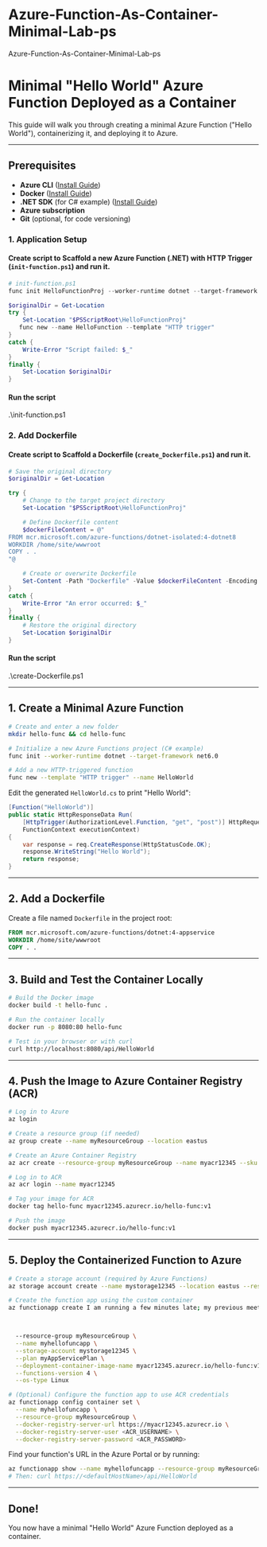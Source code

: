 # Azure-Function-As-Container-Minimal-Lab-ps
Azure-Function-As-Container-Minimal-Lab-ps
# Minimal "Hello World" Azure Function Deployed as a Container

This guide will walk you through creating a minimal Azure Function ("Hello World"), containerizing it, and deploying it to Azure.

---

## Prerequisites

- **Azure CLI** ([Install Guide](https://docs.microsoft.com/en-us/cli/azure/install-azure-cli))
- **Docker** ([Install Guide](https://www.docker.com/get-started))
- **.NET SDK** (for C# example) ([Install Guide](https://dotnet.microsoft.com/download))
- **Azure subscription**  
- **Git** (optional, for code versioning)



### 1. Application Setup

#### Create script to Scaffold a new Azure Function (.NET) with HTTP Trigger (`init-function.ps1`) and run it.

```powershell name=init-function.ps1
# init-function.ps1
func init HelloFunctionProj --worker-runtime dotnet --target-framework net8.0

$originalDir = Get-Location
try {
    Set-Location "$PSScriptRoot\HelloFunctionProj"
   func new --name HelloFunction --template "HTTP trigger"
}
catch {
    Write-Error "Script failed: $_"
}
finally {
    Set-Location $originalDir
}
```
#### Run the script
.\init-function.ps1

### 2. Add Dockerfile

#### Create script to Scaffold a Dockerfile (`create_Dockerfile.ps1`) and run it.

```powershell name=create_Dockerfile.ps1
# Save the original directory
$originalDir = Get-Location

try {
    # Change to the target project directory
    Set-Location "$PSScriptRoot\HelloFunctionProj"

    # Define Dockerfile content
    $dockerFileContent = @"
FROM mcr.microsoft.com/azure-functions/dotnet-isolated:4-dotnet8
WORKDIR /home/site/wwwroot
COPY . .
"@

    # Create or overwrite Dockerfile
    Set-Content -Path "Dockerfile" -Value $dockerFileContent -Encoding UTF8
}
catch {
    Write-Error "An error occurred: $_"
}
finally {
    # Restore the original directory
    Set-Location $originalDir
}
```
#### Run the script
.\create-Dockerfile.ps1

---

## 1. Create a Minimal Azure Function

```bash
# Create and enter a new folder
mkdir hello-func && cd hello-func

# Initialize a new Azure Functions project (C# example)
func init --worker-runtime dotnet --target-framework net6.0

# Add a new HTTP-triggered function
func new --template "HTTP trigger" --name HelloWorld
```

Edit the generated `HelloWorld.cs` to print "Hello World":

```csharp
[Function("HelloWorld")]
public static HttpResponseData Run(
    [HttpTrigger(AuthorizationLevel.Function, "get", "post")] HttpRequestData req,
    FunctionContext executionContext)
{
    var response = req.CreateResponse(HttpStatusCode.OK);
    response.WriteString("Hello World");
    return response;
}
```

---

## 2. Add a Dockerfile

Create a file named `Dockerfile` in the project root:

```dockerfile
FROM mcr.microsoft.com/azure-functions/dotnet:4-appservice
WORKDIR /home/site/wwwroot
COPY . .
```

---

## 3. Build and Test the Container Locally

```bash
# Build the Docker image
docker build -t hello-func .

# Run the container locally
docker run -p 8080:80 hello-func

# Test in your browser or with curl
curl http://localhost:8080/api/HelloWorld
```

---

## 4. Push the Image to Azure Container Registry (ACR)

```bash
# Log in to Azure
az login

# Create a resource group (if needed)
az group create --name myResourceGroup --location eastus

# Create an Azure Container Registry
az acr create --resource-group myResourceGroup --name myacr12345 --sku Basic

# Log in to ACR
az acr login --name myacr12345

# Tag your image for ACR
docker tag hello-func myacr12345.azurecr.io/hello-func:v1

# Push the image
docker push myacr12345.azurecr.io/hello-func:v1
```

---

## 5. Deploy the Containerized Function to Azure

```bash
# Create a storage account (required by Azure Functions)
az storage account create --name mystorage12345 --location eastus --resource-group myResourceGroup --sku Standard_LRS

# Create the function app using the custom container
az functionapp create I am running a few minutes late; my previous meeting is running over.



  --resource-group myResourceGroup \
  --name myhellofuncapp \
  --storage-account mystorage12345 \
  --plan myAppServicePlan \
  --deployment-container-image-name myacr12345.azurecr.io/hello-func:v1 \
  --functions-version 4 \
  --os-type Linux

# (Optional) Configure the function app to use ACR credentials
az functionapp config container set \
  --name myhellofuncapp \
  --resource-group myResourceGroup \
  --docker-registry-server-url https://myacr12345.azurecr.io \
  --docker-registry-server-user <ACR_USERNAME> \
  --docker-registry-server-password <ACR_PASSWORD>
```

Find your function's URL in the Azure Portal or by running:

```bash
az functionapp show --name myhellofuncapp --resource-group myResourceGroup --query defaultHostName
# Then: curl https://<defaultHostName>/api/HelloWorld
```

---

## Done!  
You now have a minimal "Hello World" Azure Function deployed as a container.
